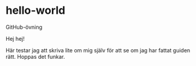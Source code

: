 # hello-world
GitHub-övning

Hej hej!

Här testar jag att skriva lite om mig själv för att se om jag har fattat guiden rätt.
Hoppas det funkar.
